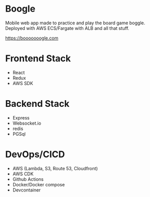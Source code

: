 # Boogle

Mobile web app made to practice and play the board game boggle. Deployed with AWS ECS/Fargate with ALB and all that stuff.

https://booooooogle.com

# Frontend Stack

- React
- Redux
- AWS SDK

# Backend Stack

- Express
- Websocket.io
- redis
- PGSql

# DevOps/CICD

- AWS (Lambda, S3, Route 53, Cloudfront)
- AWS CDK
- Github Actions
- Docker/Docker compose
- Devcontainer
